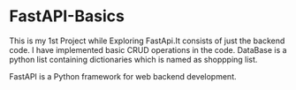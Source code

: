 # FastAPI-Basics

This is my 1st Project while Exploring FastApi.It consists of just the backend code. 
I have implemented basic CRUD operations in the code.
DataBase is a python list containing dictionaries which is named as shoppping list.

FastAPI is a Python framework for web backend development.
